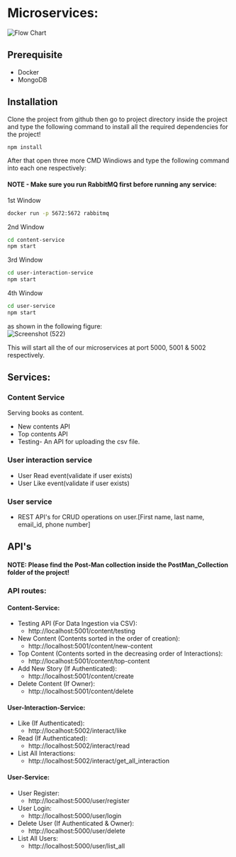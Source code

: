 # Microservices:
![Flow Chart]()

## Prerequisite
- Docker
- MongoDB

## Installation

Clone the project from github then go to project directory inside the project and type the following command to install all the required dependencies for the project!

```bash
npm install
```
After that open three more CMD Windiows and type the following command into each one respectively:
#### NOTE - Make sure you run RabbitMQ first before running any service:
1st Window
```bash
docker run -p 5672:5672 rabbitmq
```
2nd Window
```bash
cd content-service
npm start
```
3rd Window
```bash
cd user-interaction-service
npm start
```
4th Window
```bash
cd user-service
npm start
```
as shown in the following figure: \
![Screenshot (522)](https://user-images.githubusercontent.com/53439436/150204383-de98f98e-1ee3-4646-8882-9ad628963c53.png)


This will start all the of our microservices at port 5000, 5001 & 5002 respectively.

## Services:

### Content Service
Serving books as content.
- New contents API
- Top contents API
- Testing- An API for uploading the csv file.

### User interaction service
- User Read event(validate if user exists) 
- User Like event(validate if user exists)

### User service
- REST API's for CRUD operations on user.[First name, last name, email_id, phone number]

## API's

#### NOTE: Please find the Post-Man collection inside the PostMan_Collection folder of the project!

### API routes:
#### Content-Service:
- Testing API (For Data Ingestion via CSV):
    * http://localhost:5001/content/testing
- New Content (Contents sorted in the order of creation):
    * http://localhost:5001/content/new-content
- Top Content (Contents sorted in the decreasing order of Interactions):
    * http://localhost:5001/content/top-content
- Add New Story (If Authenticated):
    * http://localhost:5001/content/create
- Delete Content (If Owner):
    * http://localhost:5001/content/delete

#### User-Interaction-Service:
- Like (If Authenticated):
    * http://localhost:5002/interact/like
- Read (If Authenticated):
    * http://localhost:5002/interact/read
- List All Interactions:
    * http://localhost:5002/interact/get_all_interaction

#### User-Service:
- User Register:
    * http://localhost:5000/user/register
- User Login:
    * http://localhost:5000/user/login
- Delete User (If Authenticated & Owner):
    * http://localhost:5000/user/delete
- List All Users:
    * http://localhost:5000/user/list_all